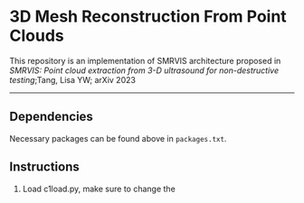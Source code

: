 # 3D Mesh Reconstruction From Point Clouds
This repository is an implementation of SMRVIS architecture proposed in _SMRVIS: Point cloud extraction from 3-D ultrasound for non-destructive testing_;Tang, Lisa YW; arXiv 2023

---

## Dependencies
Necessary packages can be found above in `packages.txt`.

## Instructions
1. Load c1load.py, make sure to change the 
